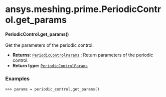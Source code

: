 # ansys.meshing.prime.PeriodicControl.get_params

<a id="ansys.meshing.prime.PeriodicControl.get_params"></a>

#### PeriodicControl.get_params()

Get the parameters of the periodic control.

* **Returns:**
  [`PeriodicControlParams`](ansys.meshing.prime.PeriodicControlParams.md#ansys.meshing.prime.PeriodicControlParams)
  : Return parameters of the periodic control.
* **Return type:**
  [`PeriodicControlParams`](ansys.meshing.prime.PeriodicControlParams.md#ansys.meshing.prime.PeriodicControlParams)

### Examples

```pycon
>>> params = periodic_control.get_params()
```

<!-- !! processed by numpydoc !! -->
